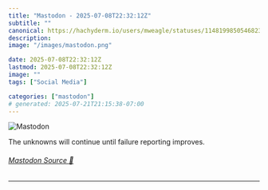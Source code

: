 ```yaml
---
title: "Mastodon - 2025-07-08T22:32:12Z"
subtitle: ""
canonical: https://hachyderm.io/users/mweagle/statuses/114819985054682375
description:
image: "/images/mastodon.png"

date: 2025-07-08T22:32:12Z
lastmod: 2025-07-08T22:32:12Z
image: ""
tags: ["Social Media"]

categories: ["mastodon"]
# generated: 2025-07-21T21:15:38-07:00
---
```

![Mastodon](/images/mastodon.png)

<p>The unknowns will continue until failure reporting improves.</p>


###### [Mastodon Source 🐘](https://hachyderm.io/@mweagle/114819985054682375)

___
